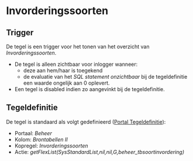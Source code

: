 # Invorderingssoorten

## Trigger

De tegel is een trigger voor het tonen van het overzicht van *Invorderingssoorten*.

- De tegel is alleen zichtbaar voor inlogger wanneer:
  - deze aan hem/haar is toegekend
  - de evaluatie van het *SQL statement onzichtbaar* bij de tegeldefinitie een waarde ongelijk aan 0 oplevert.
- Een tegel is disabled indien zo aangevinkt bij de tegeldefinitie.

## Tegeldefinitie

De tegel is standaard als volgt gedefinieerd ([Portal Tegeldefinitie](../../../../instellen_inrichten/portaldefinitie/portal_tegel.md)):

- Portaal: *Beheer*
- Kolom: *Brontabellen II*
- Kopregel: *Invorderingssoorten*
- Actie: *getFlexList(SysStandardList,nil,nil,G,beheer_tbsoortinvordering)*
